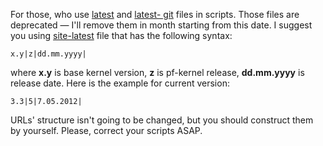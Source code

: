 For those, who use [latest](http://pf.natalenko.name/latest) and [latest-
git](http://pf.natalenko.name/latest-git) files in scripts. Those files are
deprecated — I'll remove them in month starting from this date. I suggest you
using [site-latest](http://pf.natalenko.name/site-latest) file that has the
following syntax:

    
    
    x.y|z|dd.mm.yyyy|

where **x.y** is base kernel version, **z** is pf-kernel release,
**dd.mm.yyyy** is release date. Here is the example for current version:

    
    
    3.3|5|7.05.2012|

URLs' structure isn't going to be changed, but you should construct them by
yourself. Please, correct your scripts ASAP.

